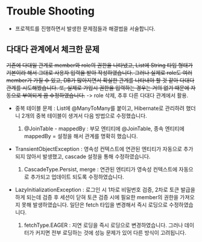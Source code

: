 # Trouble Shooting
- 프로젝트를 진행하면서 발생한 문제점들과 해결법을 서술합니다.

## 다대다 관계에서 체크한 문제
~~기존에 다대일 관계로 member와 role의 권한을 나타냈고, List에 String 타입 형태가 기본이라 해서 
그대로 사용자 입력을 받아 작성하였습니다. 그러나 실제로 role도 여러 member가 가질 수 있고, DB가 많아지면서 확실한
관계를 나타내야 할 것 같아 다대다 관계를 시도해봤습니다. 또, 실제로 가입시 권한을 입력하는 경우는 거의 없기 때문에 
자동으로 부여되게 끔 수정하였습니다.~~ -> role 삭제, 추후 다른 다대다 관계에서 활용.

- 중복 테이블 문제 : List에 @ManyToMany를 붙이고, Hibernate로 관리하려 했더니 2개의 중복 테이블이 생겨서 
다음 방법으로 수정했습니다.
 
  1. @JoinTable - mappedBy : 부모 엔티티에 @JoinTable, 종속 엔티티에 mappedBy = 설정을 해서 관계를 명확히 했습니다.
  

- TransientObjectException : 영속성 컨텍스트에 연관된 엔티티가 자동으로 추가 되지 않아서 발생했고, cascade 설정을 통해
수정하였습니다.

  1. CascadeType.Persist, merge : 연관된 엔티티가 영속성 컨텍스트에 자동으로 추가되고 업데이트 되도록 수정하였습니다.


- LazyInitializationException : 로그인 시 1차로 비밀번호 검증, 2차로 토큰 발급을 하게 되는데 검증 후 세션이 닫혀
토큰 검증 시에 필요한 member의 권한을 가져오지 못해 발생하였습니다. 일단은 fetch 타입을 변경해서 즉시 로딩으로 수정하였습니다. 

  1. fetchType.EAGER : 지연 로딩을 즉시 로딩으로 변경하였습니다. 그러나 데이터가 커지면 전부 로딩하는 것에 성능 문제가 있어
다른 방식이 고려됩니다.